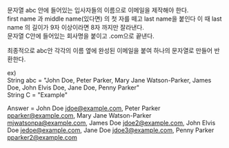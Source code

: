 문자열 abc 안에 들어있는 입사자들의 이름으로 이메일을 제작해야 한다. <br>
first name 과 middle name(있다면) 의 첫 자를 떼고 last name을 붙인다 이 때 last name 의 길이가 9자 이상이라면 8자 까지만 잘라낸다. <br>
문자열 C안에 들어있는 회사명을 붙이고 .com으로 끝낸다. <br>

최종적으로 abc안 각각의 이름 옆에 완성된 이메일을 붙여 하나의 문자열로 만들어 반환한다. <br>

ex) <br>
String abc = "John Doe, Peter Parker, Mary Jane Watson-Parker, James Doe, John Elvis Doe, Jane Doe, Penny Parker" <br>
String C = "Example" <br>

Answer = John Doe <jdoe@example.com>, Peter Parker <pparker@example.com>, Mary Jane Watson-Parker <mjwatsonpa@example.com>, James Doe <jdoe2@example.com>, John Elvis Doe <jedoe@example.com>, Jane Doe <jdoe3@example.com>, Penny Parker <pparker2@example.com> <br>

